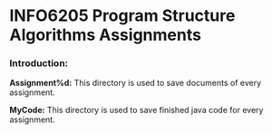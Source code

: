 # INFO6205 Program Structure Algorithms Assignments

### Introduction:

**Assignment%d:** This directory is used to save documents of every assignment.

**MyCode:** This directory is used to save finished java code for every assignment.